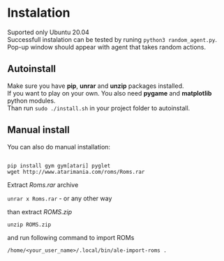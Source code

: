 # Instalation

Suported only Ubuntu 20.04  
Successfull instalation can be tested by runing `python3 random_agent.py`. Pop-up window should 
appear with agent that takes random actions.

## Autoinstall

Make sure you have **pip**, **unrar** and **unzip** packages installed.  
If you want to play on your own. You also need **pygame** and **matplotlib** python modules.  
Than run `sudo ./install.sh` in your project folder to autoinstall.  

## Manual install

You can also do manual installation:

```

pip install gym gym[atari] pyglet
wget http://www.atarimania.com/roms/Roms.rar

```

Extract *Roms.rar* archive

`unrar x Roms.rar` - or any other way

than extract *ROMS.zip*

`unzip ROMS.zip`

and run following command to import ROMs

`/home/<your_user_name>/.local/bin/ale-import-roms .`

